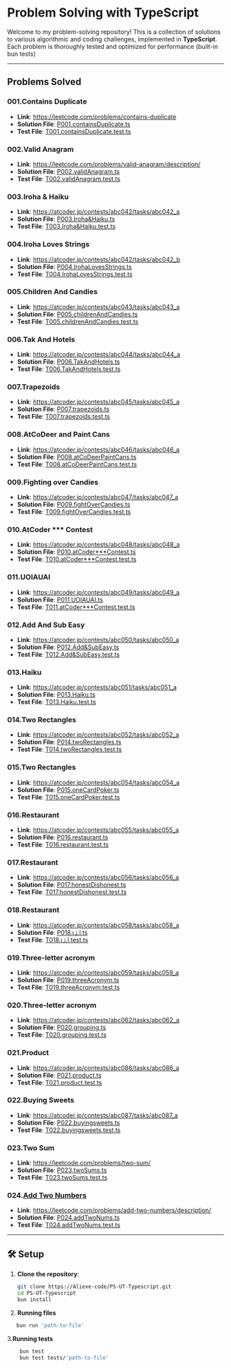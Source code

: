 # Problem Solving with TypeScript

Welcome to my problem-solving repository! This is a collection of solutions to various algorithmic and coding challenges, implemented in **TypeScript**. Each problem is thoroughly tested and optimized for performance (built-in bun tests)

---

## Problems Solved

### 001.Contains Duplicate

- **Link**: https://leetcode.com/problems/contains-duplicate
- **Solution File**: [P001.containsDuplicate.ts](./Problems/P001.containsDuplicate.ts)
- **Test File**: [T001.containsDuplicate.test.ts](./tests/T001.containsDuplicate.test.ts)

### 002.Valid Anagram

- **Link**: https://leetcode.com/problems/valid-anagram/description/
- **Solution File**: [P002.validAnagram.ts](./Problems/P002.validAnagram.ts)
- **Test File**: [T002.validAnagram.test.ts](./tests/T002.validAnagram.test.ts)

### 003.Iroha & Haiku

- **Link**: https://atcoder.jp/contests/abc042/tasks/abc042_a
- **Solution File**: [P003.Iroha&amp;Haiku.ts](./Problems/P003.Iroha&Haiku.ts)
- **Test File**: [T003.Iroha&amp;Haiku.test.ts](./tests/T003.Iroha&Haiku.test.ts)

### 004.Iroha Loves Strings

- **Link**: https://atcoder.jp/contests/abc042/tasks/abc042_b
- **Solution File**: [P004.IrohaLovesStrings.ts](./Problems/P004.IrohaLovesStrings.ts)
- **Test File**: [T004.IrohaLovesStrings.test.ts](./tests/T004.IrohaLovesStrings.test.ts)

### 005.Children And Candies

- **Link**: https://atcoder.jp/contests/abc043/tasks/abc043_a
- **Solution File**: [P005.childrenAndCandies.ts](./Problems/P005.childrenAndCandies.ts)
- **Test File**: [T005.childrenAndCandies.test.ts](./tests/T005.childrenAndCandies.test.ts)

### 006.Tak And Hotels

- **Link**: https://atcoder.jp/contests/abc044/tasks/abc044_a
- **Solution File**: [P006.TakAndHotels.ts](./Problems/P006.TakAndHotels.ts)
- **Test File**: [T006.TakAndHotels.test.ts](./tests/T006.TakAndHotels.test.ts)

### 007.Trapezoids

- **Link**: https://atcoder.jp/contests/abc045/tasks/abc045_a
- **Solution File**: [P007.trapezoids.ts](./Problems/P007.trapezoids.ts)
- **Test File**: [T007.trapezoids.test.ts](./tests/T007.trapezoids.test.ts)

### 008.AtCoDeer and Paint Cans

- **Link**: https://atcoder.jp/contests/abc046/tasks/abc046_a
- **Solution File**: [P008.atCoDeerPaintCans.ts](./Problems/P008.atCoDeerPaintCans.ts)
- **Test File**: [T008.atCoDeerPaintCans.test.ts](./tests/T008.atCoDeerPaintCans.test.ts)

### 009.Fighting over Candies

- **Link**: https://atcoder.jp/contests/abc047/tasks/abc047_a
- **Solution File**: [P009.fightOverCandies.ts](./Problems/P009.fightOverCandies.ts)
- **Test File**: [T009.fightOverCandies.test.ts
  ](./tests/T009.fightOverCandies.test.ts)

### 010.AtCoder \*\*\* Contest

- **Link**: https://atcoder.jp/contests/abc048/tasks/abc048_a
- **Solution File**: [P010.atCoder\*\*\*Contest.ts](./Problems/P010.atCoder***Contest.ts)
- **Test File**: [T010.atCoder\*\*\*Contest.test.ts](./tests/T010.atCoder***Contest.test.ts)

### 011.UOIAUAI

- **Link**: https://atcoder.jp/contests/abc049/tasks/abc049_a
- **Solution File**: [P011.UOIAUAI.ts](./Problems/P011.UOIAUAI.ts)
- **Test File**: [T011.atCoder\*\*\*Contest.test.ts](./tests/T011.UOIAUAI.test.ts)

### 012.Add And Sub Easy

- **Link**: https://atcoder.jp/contests/abc050/tasks/abc050_a
- **Solution File**: [P012.Add&amp;SubEasy.ts](./Problems/P012.Add&SubEasy.ts)
- **Test File**: [T012.Add&amp;SubEasy.test.ts](./tests/T012.Add&SubEasy.test.ts)

### 013.Haiku

- **Link**: https://atcoder.jp/contests/abc051/tasks/abc051_a
- **Solution File**: [P013.Haiku.ts](./Problems/P013.Haiku.ts)
- **Test File**: [T013.Haiku.test.ts](./tests/T013.Haiku.test.ts)

### 014.Two Rectangles

- **Link**: https://atcoder.jp/contests/abc052/tasks/abc052_a
- **Solution File**: [P014.twoRectangles.ts](./Problems/P014.twoRectangles.ts)
- **Test File**: [T014.twoRectangles.test.ts](./tests/T014.twoRectangles.test.ts)

### 015.Two Rectangles

- **Link**: https://atcoder.jp/contests/abc054/tasks/abc054_a
- **Solution File**: [P015.oneCardPoker.ts](./Problems/P015.oneCardPoker.ts)
- **Test File**: [T015.oneCardPoker.test.ts](./tests/T015.oneCardPoker.test.ts)

### 016.Restaurant

- **Link**: https://atcoder.jp/contests/abc055/tasks/abc055_a
- **Solution File**: [P016.restaurant.ts](./Problems/P016.restaurant.ts)
- **Test File**: [T016.restaurant.test.ts](./tests/T016.restaurant.test.ts)

### 017.Restaurant

- **Link**: https://atcoder.jp/contests/abc056/tasks/abc056_a
- **Solution File**: [P017.honestDishonest.ts](./Problems/P017.honestDishonest.ts)
- **Test File**: [T017.honestDishonest.test.ts](./tests/T017.honestDishonest.test.ts)

### 018.Restaurant

- **Link**: https://atcoder.jp/contests/abc058/tasks/abc058_a
- **Solution File**: [P018.ι⊥l.ts](./Problems/P018.ι⊥l.ts)
- **Test File**: [T018.ι⊥l.test.ts](./tests/T018.ι⊥l.test.ts)

### 019.Three-letter acronym

- **Link**: https://atcoder.jp/contests/abc059/tasks/abc059_a
- **Solution File**: [P019.threeAcronym.ts](./Problems/P019.threeAcronym.ts)
- **Test File**: [T019.threeAcronym.test.ts](./tests/T019.threeAcronym.test.ts)

### 020.Three-letter acronym

- **Link**: https://atcoder.jp/contests/abc062/tasks/abc062_a
- **Solution File**: [P020.grouping.ts](./Problems/P020.grouping.ts)
- **Test File**: [T020.grouping.test.ts](./tests/T020.grouping.test.ts)

### 021.Product

- **Link**: https://atcoder.jp/contests/abc086/tasks/abc086_a
- **Solution File**: [P021.product.ts](./Problems/P021.product.ts)
- **Test File**: [T021.product.test.ts](./tests/T021.product.test.ts)

### 022.Buying Sweets

- **Link**: https://atcoder.jp/contests/abc087/tasks/abc087_a
- **Solution File**: [P022.buyingsweets.ts](./Problems/P022.buyingsweets.ts)
- **Test File**: [T022.buyingsweets.test.ts](./tests/T022.buyingsweets.test.ts)

### 023.Two Sum

- **Link**: https://leetcode.com/problems/two-sum/
- **Solution File**: [P023.twoSums.ts](./Problems/P023.twoSums.ts)
- **Test File**: [T023.twoSums.test.ts
  ](./tests/T023.twoSums.test.ts)

### 024.[Add Two Numbers](https://leetcode.com/problems/add-two-numbers/)

- **Link**: https://leetcode.com/problems/add-two-numbers/description/
- **Solution File**: [P024.addTwoNums.ts](./Problems/P024.addTwoNums.ts)
- **Test File**: [T024.addTwoNums.test.ts](./tests/T024.addTwoNums.test.ts)

---

## 🛠️ Setup

1. **Clone the repository**:
   ```bash
   git clone https://Aliexe-code/PS-UT-Typescript.git
   cd PS-UT-Typescript
   bun install
   ```
2. **Running files**

```bash
   bun run 'path-to-file'
```

3.**Running tests**

```bash
    bun test
    bun test tests/'path-to-file'
```
